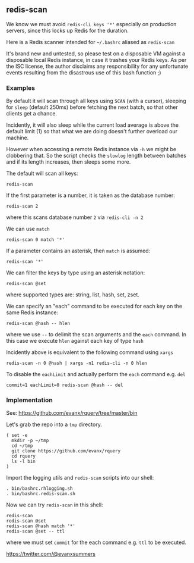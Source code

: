 
## redis-scan

We know we must avoid `redis-cli keys '*'` especially on production servers, since this locks up Redis for the duration.

Here is a Redis scanner intended for `~/.bashrc` aliased as `redis-scan`

It's brand new and untested, so please test on a disposable VM against a disposable local Redis instance, in case it trashes your Redis keys. As per the ISC license, the author disclaims any responsibility for any unfortunate events resulting from the disastrous use of this bash function ;)

### Examples

By default it will scan through all keys using `SCAN` (with a cursor), sleeping for `sleep` (default 250ms) before fetching the next batch, so that other clients get a chance.

Incidently, it will also sleep while the current load average is above the default limit (1) so that what we are doing doesn't further overload our machine.

However when accessing a remote Redis instance via `-h` we might be clobbering that. So the script checks the `slowlog` length between batches and if its length increases, then sleeps some more.

The default will scan all keys:
```shell
redis-scan
```

If the first parameter is a number, it is taken as the database number:
```shell
redis-scan 2
```
where this scans database number `2` via `redis-cli -n 2`

We can use `match`
```shell
redis-scan 0 match '*'
```
If a parameter contains an asterisk, then `match` is assumed:
```shell
redis-scan '*'
```
We can filter the keys by type using an asterisk notation:
```shell
redis-scan @set
```
where supported types are: string, list, hash, set, zset.

We can specify an "each" command to be executed for each key on the same Redis instance:
```shell
redis-scan @hash -- hlen
```
where we use `--` to delimit the scan arguments and the `each` command. In this case we execute `hlen` against each key of type `hash`

Incidently above is equivalent to the following command using `xargs`
```shell
redis-scan -n 0 @hash | xargs -n1 redis-cli -n 0 hlen
```
To disable the `eachLimit` and actually perform the `each` command e.g. `del`
```shell
commit=1 eachLimit=0 redis-scan @hash -- del
```

### Implementation

See: https://github.com/evanx/rquery/tree/master/bin

Let's grab the repo into a `tmp` directory.
```shell
( set -e
  mkdir -p ~/tmp
  cd ~/tmp
  git clone https://github.com/evanx/rquery
  cd rquery
  ls -l bin
)
```

Import the logging utils and `redis-scan` scripts into our shell:
```shell
. bin/bashrc.rhlogging.sh
. bin/bashrc.redis-scan.sh
```
Now we can try `redis-scan` in this shell:
```shell
redis-scan
redis-scan @set
redis-scan @hash match '*'
redis-scan @set -- ttl
```
where we must set `commit` for the each command e.g. `ttl` to be executed.

https://twitter.com/@evanxsummers
